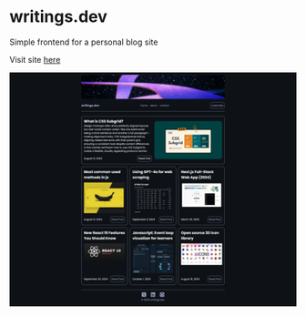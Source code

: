 # writings.dev
Simple frontend for a personal blog site

Visit site [here](https://akash2003git.github.io/writings.dev/)

![Screenshot](./Screenshot%202024-10-20%20at%2023-21-12%20writings.dev.png "Project Screenshot")

